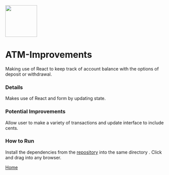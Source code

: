 <img src="atm.jpg" width="100" />

# ATM-Improvements
Making use of React to keep track of account balance with the options of deposit or withdrawal.
### Details
Makes use of React and form by updating state.
### Potential Improvements
Allow user to make a variety of transactions and update interface to include cents.
### How to Run
Install the dependencies from the [repository](https://github.com/TaylorCharlesHall/ATM-Improvements/) into the same directory . Click and drag into any browser.

[Home](https://taylorcharleshall.github.io)
